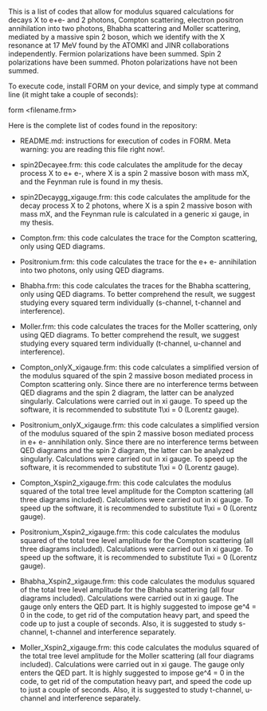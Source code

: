 This is a list of codes that allow for modulus squared calculations for decays X to e+e- and 2 photons, Compton scattering, electron positron annihilation into two photons, Bhabha scattering and Moller scattering, mediated by a massive spin 2 boson, which we identify with the X resonance at 17 MeV found by the ATOMKI and JINR collaborations independently. Fermion polarizations have been summed. Spin 2 polarizations have been summed. Photon polarizations have not been summed.

To execute code, install FORM on your device, and simply type at command line (it might take a couple of seconds):

form <filename.frm>



Here is the complete list of codes found in the repository:
 - README.md: instructions for execution of codes in FORM. Meta warning: you are reading this file right now!.
 
 - spin2Decayee.frm: this code calculates the amplitude for the decay process X to e+ e-, where X is a spin 2 massive boson with mass mX, and the Feynman rule is found in my thesis.
 
 - spin2Decaygg_xigauge.frm: this code calculates the amplitude for the decay process X to 2 photons, where X is a spin 2 massive boson with mass mX, and the Feynman rule is calculated in a generic xi gauge, in my thesis.
 
 - Compton.frm: this code calculates the trace for the Compton scattering, only using QED diagrams.
 
 - Positronium.frm: this code calculates the trace for the e+ e- annihilation into two photons, only using QED diagrams.

 - Bhabha.frm: this code calculates the traces for the Bhabha scattering, only using QED diagrams. To better comprehend the result, we suggest studying every squared term individually (s-channel, t-channel and interference).
 
 - Moller.frm: this code calculates the traces for the Moller scattering, only using QED diagrams. To better comprehend the result, we suggest studying every squared term individually (t-channel, u-channel and interference).
 
 - Compton_onlyX_xigauge.frm: this code calculates a simplified version of the modulus squared of the spin 2 massive boson mediated process in Compton scattering only. Since there are no interference terms between QED diagrams and the spin 2 diagram, the latter can be analyzed singularly. Calculations were carried out in xi gauge. To speed up the software, it is recommended to substitute 1\xi = 0 (Lorentz gauge).
 
 - Positronium_onlyX_xigauge.frm: this code calculates a simplified version of the modulus squared of the spin 2 massive boson mediated process in e+ e- annihilation only. Since there are no interference terms between QED diagrams and the spin 2 diagram, the latter can be analyzed singularly. Calculations were carried out in xi gauge. To speed up the software, it is recommended to substitute 1\xi = 0 (Lorentz gauge).
 
 - Compton_Xspin2_xigauge.frm: this code calculates the modulus squared of the total tree level amplitude for the Compton scattering (all three diagrams included). Calculations were carried out in xi gauge. To speed up the software, it is recommended to substitute 1\xi = 0 (Lorentz gauge).
 
 - Positronium_Xspin2_xigauge.frm: this code calculates the modulus squared of the total tree level amplitude for the Compton scattering (all three diagrams included). Calculations were carried out in xi gauge. To speed up the software, it is recommended to substitute 1\xi = 0 (Lorentz gauge).
 
 - Bhabha_Xspin2_xigauge.frm: this code calculates the modulus squared of the total tree level amplitude for the Bhabha scattering (all four diagrams included). Calculations were carried out in xi gauge. The gauge only enters the QED part. It is highly suggested to impose ge^4 = 0 in the code, to get rid of the computation heavy part, and speed the code up to just a couple of seconds. Also, it is suggested to study s-channel, t-channel and interference separately. 

 - Moller_Xspin2_xigauge.frm: this code calculates the modulus squared of the total tree level amplitude for the Moller scattering (all four diagrams included). Calculations were carried out in xi gauge. The gauge only enters the QED part. It is highly suggested to impose ge^4 = 0 in the code, to get rid of the computation heavy part, and speed the code up to just a couple of seconds. Also, it is suggested to study t-channel, u-channel and interference separately.